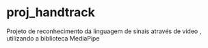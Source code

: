 # proj_handtrack
Projeto de reconhecimento da linguagem de sinais através de video , utilizando a biblioteca MediaPipe
